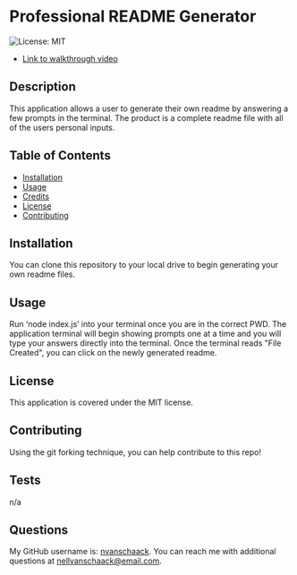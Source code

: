 # Professional README Generator
  ![License: MIT](https://img.shields.io/badge/License-MIT-yellow.svg)

- [Link to walkthrough video](https://app.screencastify.com/v2/manage/videos/eymWasa4U66BXvB8zt9t)

## Description
This application allows a user to generate their own readme by answering a few prompts in the terminal. The product is a complete readme file with all of the users personal inputs.

## Table of Contents 
- [Installation](#installation)
- [Usage](#usage)
- [Credits](#credits)
- [License](#license)
- [Contributing](#contributing)

## Installation
You can clone this repository to your local drive to begin generating your own readme files.

## Usage
Run ‘node index.js’ into your terminal once you are in the correct PWD. The application terminal will begin showing prompts one at a time and you will type your answers directly into the terminal. Once the terminal reads "File Created", you can click on the newly generated readme.

## License
  
  This application is covered under the MIT license.

## Contributing

Using the git forking technique, you can help contribute to this repo!

## Tests

n/a

## Questions

My GitHub username is: [nvanschaack](https://github.com/nvanschaack).
You can reach me with additional questions at nellvanschaack@email.com.

